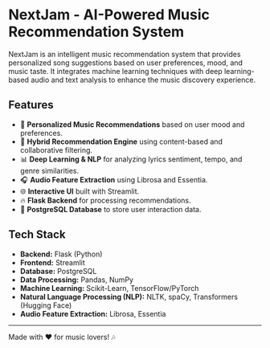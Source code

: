 # NextJam - AI-Powered Music Recommendation System

NextJam is an intelligent music recommendation system that provides personalized song suggestions based on user preferences, mood, and music taste. It integrates machine learning techniques with deep learning-based audio and text analysis to enhance the music discovery experience.

## Features
- 🎵 **Personalized Music Recommendations** based on user mood and preferences.
- 🧠 **Hybrid Recommendation Engine** using content-based and collaborative filtering.
- 📊 **Deep Learning & NLP** for analyzing lyrics sentiment, tempo, and genre similarities.
- 🎧 **Audio Feature Extraction** using Librosa and Essentia.
- 🌐 **Interactive UI** built with Streamlit.
- 🔥 **Flask Backend** for processing recommendations.
- 📂 **PostgreSQL Database** to store user interaction data.

## Tech Stack
- **Backend:** Flask (Python)
- **Frontend:** Streamlit
- **Database:** PostgreSQL
- **Data Processing:** Pandas, NumPy
- **Machine Learning:** Scikit-Learn, TensorFlow/PyTorch
- **Natural Language Processing (NLP):** NLTK, spaCy, Transformers (Hugging Face)
- **Audio Feature Extraction:** Librosa, Essentia



---

Made with ❤️ for music lovers! 🎶
